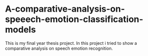 # A-comparative-analysis-on-speeech-emotion-classification-models
This is my final year thesis project. In this project i tried to show a comparative analysis on speech emotion recognition.
